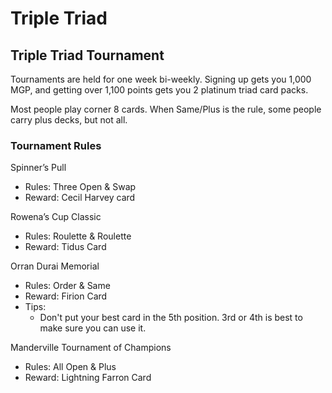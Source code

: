 # Triple Triad

## Triple Triad Tournament

Tournaments are held for one week bi-weekly. Signing up gets you 1,000 MGP, and getting over 1,100 points gets you 2 platinum triad card packs.

Most people play corner 8 cards. When Same/Plus is the rule, some people carry plus decks, but not all.

### Tournament Rules

Spinner’s Pull

- Rules: Three Open & Swap
- Reward: Cecil Harvey card

Rowena’s Cup Classic

- Rules: Roulette & Roulette
- Reward: Tidus Card

Orran Durai Memorial
- Rules: Order & Same
- Reward: Firion Card
- Tips: 
  - Don't put your best card in the 5th position. 3rd or 4th is best to make sure you can use it.


Manderville Tournament of Champions

- Rules: All Open & Plus
- Reward: Lightning Farron Card
